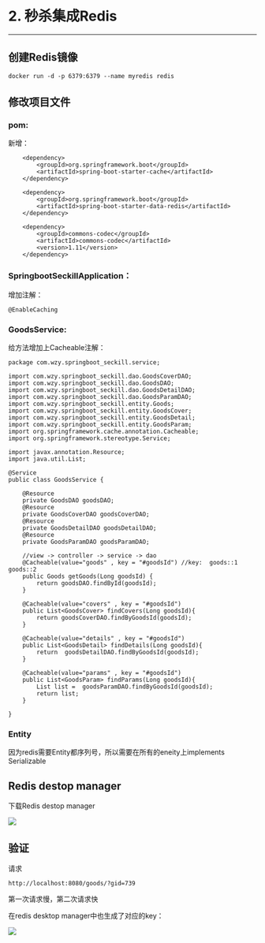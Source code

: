 # 2. 秒杀集成Redis

---

## 创建Redis镜像

 	docker run -d -p 6379:6379 --name myredis redis

## 修改项目文件

### pom:

新增：

		<dependency>
			<groupId>org.springframework.boot</groupId>
			<artifactId>spring-boot-starter-cache</artifactId>
		</dependency>

		<dependency>
			<groupId>org.springframework.boot</groupId>
			<artifactId>spring-boot-starter-data-redis</artifactId>
		</dependency>

		<dependency>
			<groupId>commons-codec</groupId>
			<artifactId>commons-codec</artifactId>
            <version>1.11</version>
		</dependency>



### SpringbootSeckillApplication：

增加注解：

	@EnableCaching


### GoodsService:

给方法增加上Cacheable注解：


	package com.wzy.springboot_seckill.service;
	
	import com.wzy.springboot_seckill.dao.GoodsCoverDAO;
	import com.wzy.springboot_seckill.dao.GoodsDAO;
	import com.wzy.springboot_seckill.dao.GoodsDetailDAO;
	import com.wzy.springboot_seckill.dao.GoodsParamDAO;
	import com.wzy.springboot_seckill.entity.Goods;
	import com.wzy.springboot_seckill.entity.GoodsCover;
	import com.wzy.springboot_seckill.entity.GoodsDetail;
	import com.wzy.springboot_seckill.entity.GoodsParam;
	import org.springframework.cache.annotation.Cacheable;
	import org.springframework.stereotype.Service;
	
	import javax.annotation.Resource;
	import java.util.List;
	
	@Service
	public class GoodsService {
	
	    @Resource
	    private GoodsDAO goodsDAO;
	    @Resource
	    private GoodsCoverDAO goodsCoverDAO;
	    @Resource
	    private GoodsDetailDAO goodsDetailDAO;
	    @Resource
	    private GoodsParamDAO goodsParamDAO;
	
	    //view -> controller -> service -> dao
	    @Cacheable(value="goods" , key = "#goodsId") //key:  goods::1  goods::2
	    public Goods getGoods(Long goodsId) {
	        return goodsDAO.findById(goodsId);
	    }
	
	    @Cacheable(value="covers" , key = "#goodsId")
	    public List<GoodsCover> findCovers(Long goodsId){
	        return goodsCoverDAO.findByGoodsId(goodsId);
	    }
	
	    @Cacheable(value="details" , key = "#goodsId")
	    public List<GoodsDetail> findDetails(Long goodsId){
	        return  goodsDetailDAO.findByGoodsId(goodsId);
	    }
	
	    @Cacheable(value="params" , key = "#goodsId")
	    public List<GoodsParam> findParams(Long goodsId){
	        List list =  goodsParamDAO.findByGoodsId(goodsId);
	        return list;
	    }
	
	}


### Entity

因为redis需要Entity都序列号，所以需要在所有的eneity上implements Serializable


## Redis destop manager

下载Redis destop manager

![](../Images/10.png)


## 验证

请求

	http://localhost:8080/goods/?gid=739


第一次请求慢，第二次请求快


在redis desktop manager中也生成了对应的key：

![](../Images/11.png)
